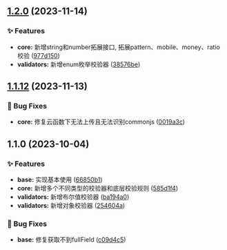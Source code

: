 

## [1.2.0](https://github.com/Skiyee/verify/compare/1.1.12...1.2.0) (2023-11-14)


### ✨ Features

* **core:** 新增string和number拓展接口, 拓展pattern、mobile、money、ratio校验 ([977d150](https://github.com/Skiyee/verify/commit/977d1500e13c13f23a59b570fcbf656e68092102))
* **validators:** 新增enum枚举校验器 ([38576be](https://github.com/Skiyee/verify/commit/38576bea8cad939ace2a02269eee8eb2a98e9247))

## [1.1.12](https://github.com/Skiyee/verify/compare/1.1.0...1.1.12) (2023-11-13)


### 🐞 Bug Fixes

* **core:** 修复云函数下无法上传且无法识别commonjs ([0019a3c](https://github.com/Skiyee/verify/commit/0019a3cc0e52e50f937ffc315263143b44316229))

## 1.1.0 (2023-10-04)


### ✨ Features

* **base:** 实现基本使用 ([66850b1](https://github.com/Skiyee/verify/commit/66850b1037d40f56414f698cc7bcd51ef987bb2e))
* **core:** 新增多个不同类型的校验器和底层校验规则 ([585d1f4](https://github.com/Skiyee/verify/commit/585d1f4d1340e16bfb971252714bb78d1bb9d007))
* **validators:** 新增布尔值校验器 ([ba194a0](https://github.com/Skiyee/verify/commit/ba194a01dfd7b88df7b192ba04b7558de8a5d65e))
* **validators:** 新增对象校验器 ([254604a](https://github.com/Skiyee/verify/commit/254604a07e4ab8bd28ec6f5d9a612ec69fd24d65))


### 🐞 Bug Fixes

* **base:** 修复获取不到fullField ([c09d4c5](https://github.com/Skiyee/verify/commit/c09d4c5b8a7b8813b7953475117e0a739acd3b31))